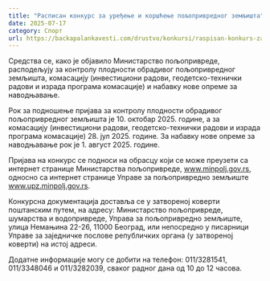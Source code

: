```yaml
---
title: "Расписан конкурс за уређење и коршћење пољопривредног земљишта"
date: 2025-07-17
category: Спорт
url: https://backapalankavesti.com/drustvo/konkursi/raspisan-konkurs-za-uredjenje-i-korscenje-poljoprivrednog-zemljista/
---
```


Средства се, како је објавило Министарство пољопривреде, расподељују за контролу плодности обрадивог пољопривредног земљишта, комасацију (инвестициони радови, геодетско-технички радови и израда програма комасације) и набавку нове опреме за наводњавање.

Рок за подношење пријава за контролу плодности обрадивог пољопривредног земљишта је 10. октобар 2025. године, а за комасацију (инвестициони радови, геодетско-технички радови и израда програма комасације) 28. јул 2025. године. За набавку нове опреме за наводњавање рок је 1. август 2025. године.

Пријава на конкурс се подноси на обрасцу који се може преузети са интернет странице Министарства пољопривреде, www.minpolj.gov.rs, односно са интернет странице Управе за пољопривредно земљиште www.upz.minpolj.gov.rs.

Конкурсна документација доставља се у затвореној коверти поштанским путем, на адресу: Министарство пољопривреде, шумарства и водопривреде, Управа за пољопривредно земљиште, улица Немањина 22-26, 11000 Београд, или непосредно у писарници Управе за заједничке послове републичких органа (у затвореној коверти) на истој адреси.

Додатне информације могу се добити на телефон: 011/3281541, 011/3348046 и 011/3282039, сваког радног дана од 10 до 12 часова.
